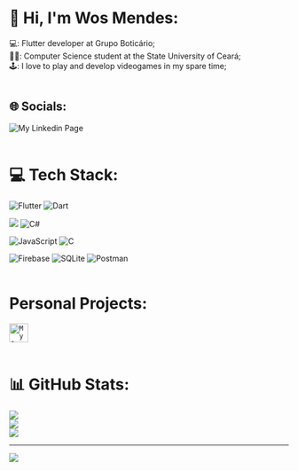 <!---
WosMendes/WosMendes is a ✨ special ✨ repository because its `README.md` (this file) appears on your GitHub profile.
You can click the Preview link to take a look at your changes.
--->

# 👋 Hi, I'm Wos Mendes:
💻: Flutter developer at Grupo Boticário;<br>👨‍🎓: Computer Science student at the State University of Ceará;<br>🕹️: I love to play and develop videogames in my spare time; <br> <br>


## 🌐 Socials:
<img alt='My Linkedin Page' src="https://img.shields.io/badge/LinkedIn-0077B5?style=for-the-badge&logo=linkedin&logoColor=white" /></a> <br> <br>


# 💻 Tech Stack:
![Flutter](https://img.shields.io/badge/Flutter-%2302569B.svg?style=for-the-badge&logo=Flutter&logoColor=white) ![Dart](https://img.shields.io/badge/dart-%230175C2.svg?style=for-the-badge&logo=dart&logoColor=white)

<img src="https://img.shields.io/badge/Unity-100000?style=for-the-badge&logo=unity&logoColor=white"/> ![C#](https://img.shields.io/badge/c%23-%23239120.svg?style=for-the-badge&logo=c-sharp&logoColor=white) 


![JavaScript](https://img.shields.io/badge/javascript-%23323330.svg?style=for-the-badge&logo=javascript&logoColor=%23F7DF1E)  ![C](https://img.shields.io/badge/c-%2300599C.svg?style=for-the-badge&logo=c&logoColor=white) 

![Firebase](https://img.shields.io/badge/firebase-%23039BE5.svg?style=for-the-badge&logo=firebase) ![SQLite](https://img.shields.io/badge/sqlite-%2307405e.svg?style=for-the-badge&logo=sqlite&logoColor=white) ![Postman](https://img.shields.io/badge/Postman-FF6C37?style=for-the-badge&logo=postman&logoColor=white) <br> <br>


# Personal Projects: 
<a href='https://play.google.com/store/apps/details?id=com.Sonante.FTK&hl=pt_BR'> <code><img alt='My Game Find The Key' src="https://play-lh.googleusercontent.com/nsAa8P3lrgDfnjVNbA4jpmOCNLcTPx_KnDskptgwdc0155gzSROGe5lEGbEW0yXP-GU=s360" width="34"/></code></a> <br> <br>


# 📊 GitHub Stats:
![](https://github-readme-stats.vercel.app/api?username=WosMendes&theme=darcula&hide_border=false&include_all_commits=false&count_private=false)<br/>
![](https://github-readme-streak-stats.herokuapp.com/?user=WosMendes&theme=darcula&hide_border=false)<br/>
![](https://github-readme-stats.vercel.app/api/top-langs/?username=WosMendes&theme=darcula&hide_border=false&include_all_commits=false&count_private=false&layout=compact)

---
[![](https://visitcount.itsvg.in/api?id=WosMendes&icon=0&color=4)](https://visitcount.itsvg.in)

<!-- Proudly created with GPRM ( https://gprm.itsvg.in ) -->
